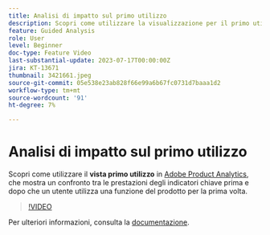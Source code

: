 ```yaml
---
title: Analisi di impatto sul primo utilizzo
description: Scopri come utilizzare la visualizzazione per il primo utilizzo di Adobe Product Analytics, che mostra un confronto tra le prestazioni degli indicatori chiave prima e dopo che un utente utilizza una funzione del prodotto per la prima volta.
feature: Guided Analysis
role: User
level: Beginner
doc-type: Feature Video
last-substantial-update: 2023-07-17T00:00:00Z
jira: KT-13671
thumbnail: 3421661.jpeg
source-git-commit: 05e538e23ab828f66e99a6b67fc0731d7baaa1d2
workflow-type: tm+mt
source-wordcount: '91'
ht-degree: 7%

---
```



# Analisi di impatto sul primo utilizzo

Scopri come utilizzare il **vista primo utilizzo** in [Adobe Product Analytics](../../adobe-product-analytics/adobe-product-analytics-overview.md), che mostra un confronto tra le prestazioni degli indicatori chiave prima e dopo che un utente utilizza una funzione del prodotto per la prima volta.

>[!VIDEO](https://video.tv.adobe.com/v/3421661/?learn=on)

Per ulteriori informazioni, consulta la [documentazione](https://experienceleague.adobe.com/docs/analytics-platform/using/guided-analysis/impact/first-use.html).
